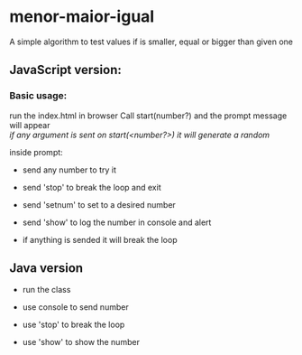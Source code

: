 # menor-maior-igual
A simple algorithm to test values if is smaller, equal or bigger than given one

## JavaScript version:

### Basic usage:

run the index.html in browser
Call start(number?) and the prompt message will appear <br>
*if any argument is sent on start(<number?>) it will generate a random*


inside prompt:
  * send any number to try it  
  * send 'stop'   to break the loop and exit
  * send 'setnum' to set to a desired number
  * send 'show'   to log the number in console and alert
  
  * if anything is sended it will break the loop
  


## Java version
* run the class
* use console to send number

* use 'stop' to break the loop
* use 'show' to show the number
  


